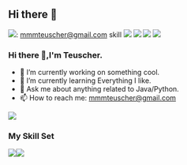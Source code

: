 ## Hi there 👋

<!--
**Teuscher/Teuscher** is a ✨ _special_ ✨ repository because its `README.md` (this file) appears on your GitHub profile.

Here are some ideas to get you started:

- 🔭 I’m currently working on ...
- 🌱 I’m currently learning ...
- 👯 I’m looking to collaborate on ...
- 🤔 I’m looking for help with ...
- 💬 Ask me about ...
- 📫 How to reach me: ...
- 😄 Pronouns: ...
- ⚡ Fun fact: ...
-->
![]([https://img.shields.io/badge/java-1.0-brightgreen](https://img.shields.io/badge/Gmail-D14836?style=for-the-badge&logo=gmail&logoColor=white)): mmmteuscher@gmail.com
skill
![](https://img.shields.io/badge/Python-3776AB?style=for-the-badge&logo=python&logoColor=white)
![](https://img.shields.io/badge/R-276DC3?style=for-the-badge&logo=r&logoColor=white)
![](https://img.shields.io/badge/Microsoft_Office-D83B01?style=for-the-badge&logo=microsoft-office&logoColor=white)
![](https://github-readme-stats.vercel.app/api/top-langs/?username={Teuscher}&theme=blue-green)
### Hi there 👋,I'm Teuscher.

- 🔭 I’m currently working on something cool.
- 🌱 I’m currently learning Everything I like.
- 💬 Ask me about anything related to Java/Python.
- 📫 How to reach me: mmmteuscher@gmail.com

![](https://github-readme-stats.vercel.app/api?username=wisdom-zhe&show_icons=true&theme=transparent)

### My Skill Set

![](https://img.shields.io/badge/MATLAB-ED8B00?style=for-the-badge&logo=openjdk&logoColor=white)![](https://img.shields.io/badge/Python-3776AB?style=for-the-badge&logo=python&logoColor=white)

